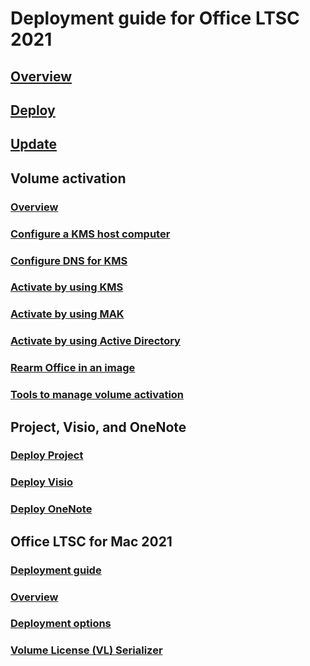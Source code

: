 # Deployment guide for Office LTSC 2021

## [Overview](overview.md)
## [Deploy](deploy.md)
## [Update](update.md)

## Volume activation
### [Overview](../vlactivation/plan-volume-activation-of-office.md?toc=/deployoffice/ltsc2021/toc.json)
### [Configure a KMS host computer](../vlactivation/configure-a-kms-host-computer-for-office.md?toc=/deployoffice/ltsc2021/toc.json)
### [Configure DNS for KMS](../vlactivation/configure-dns-to-activate-office-by-using-kms.md?toc=/deployoffice/ltsc2021/toc.json)
### [Activate by using KMS](../vlactivation/activate-office-by-using-kms.md?toc=/deployoffice/ltsc2021/toc.json)
### [Activate by using MAK](../vlactivation/activate-office-by-using-mak.md?toc=/deployoffice/ltsc2021/toc.json)
### [Activate by using Active Directory](../vlactivation/activate-office-by-using-active-directory.md?toc=/deployoffice/ltsc2021/toc.json)
### [Rearm Office in an image](../vlactivation/rearm-an-office-installation-on-an-image-when-using-kms-to-activate.md?toc=/deployoffice/ltsc2021/toc.json)
### [Tools to manage volume activation](../vlactivation/tools-to-manage-volume-activation-of-office.md?toc=/deployoffice/ltsc2021/toc.json)

## Project, Visio, and OneNote
### [Deploy Project](../deployment-guide-for-project.md?toc=/deployoffice/ltsc2021/toc.json#deploy-a-volume-licensed-version-of-project-2021)
### [Deploy Visio](../deployment-guide-for-visio.md?toc=/deployoffice/ltsc2021/toc.json#deploy-visio-ltsc-2021)
### [Deploy OneNote](../deployment-guide-onenote.md?toc=/deployoffice/ltsc2021/toc.json)

## Office LTSC for Mac 2021
### [Deployment guide](../mac/deployment-guide-for-office-for-mac.md?toc=/deployoffice/ltsc2021/toc.json)
### [Overview](../mac/overview.md?toc=/deployoffice/ltsc2021/toc.json)
### [Deployment options](../mac/deployment-options-for-office-for-mac.md?toc=/deployoffice/ltsc2021/toc.json)
### [Volume License (VL) Serializer](../mac/volume-license-serializer.md?toc=/deployoffice/ltsc2021/toc.json)